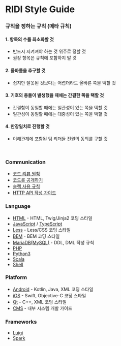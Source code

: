# RIDI Style Guide

### 규칙을 정하는 규칙 (메타 규칙)

#### 1. 항목의 수를 최소화할 것
   - 반드시 지켜져야 하는 것 위주로 정할 것
   - 권장 항목은 규칙에 포함하지 말 것
#### 2. 올바름을 추구할 것
   - 쉽지만 잘못된 것보다는 어렵더라도 올바른 쪽을 택할 것
#### 3. 기호의 충돌이 발생했을 때에는 간결한 쪽을 택할 것
   - 간결함이 동일할 때에는 일관성이 있는 쪽을 택할 것
   - 일관성이 동일할 때에는 대중성이 있는 쪽을 택할 것
#### 4. 만장일치로 진행할 것
   - 이해관계에 포함된 팀 리더들 전원의 동의를 구할 것


<br>

### Communication

- [코드 리뷰 원칙](Review.md)
- [코드를 공개하기](OSS.md)
- [슬랙 사용 규칙](Slack.md)
- [HTTP API 작성 가이드](API.md)


### Language

- [HTML](HTML.md) - HTML, Twig/Jinja2 코딩 스타일
- [JavaScript](JavaScript) / [TypeScript](https://github.com/ridi/tslint-config)
- [Less](Less.md) - Less/CSS 코딩 스타일
- [BEM](BEM.md) - BEM 코딩 스타일
- [MariaDB(MySQL)](MariaDB(MySQL).md) - DDL, DML 작성 규칙
- [PHP](PHP)
- [Python3](Python)
- [Scala](Scala)
- [Shell](Shell.md)


### Platform

- [Android](Android) - Kotlin, Java, XML 코딩 스타일
- [iOS](iOS) - Swift, Objective-C 코딩 스타일
- [Qt](Qt.md) - C++, XML 코딩 스타일
- [CMS](CMS.md) - 내부 시스템 개발 가이드


### Frameworks

- [Luigi](Luigi.md)
- [Spark](Scala/Spark.md)
